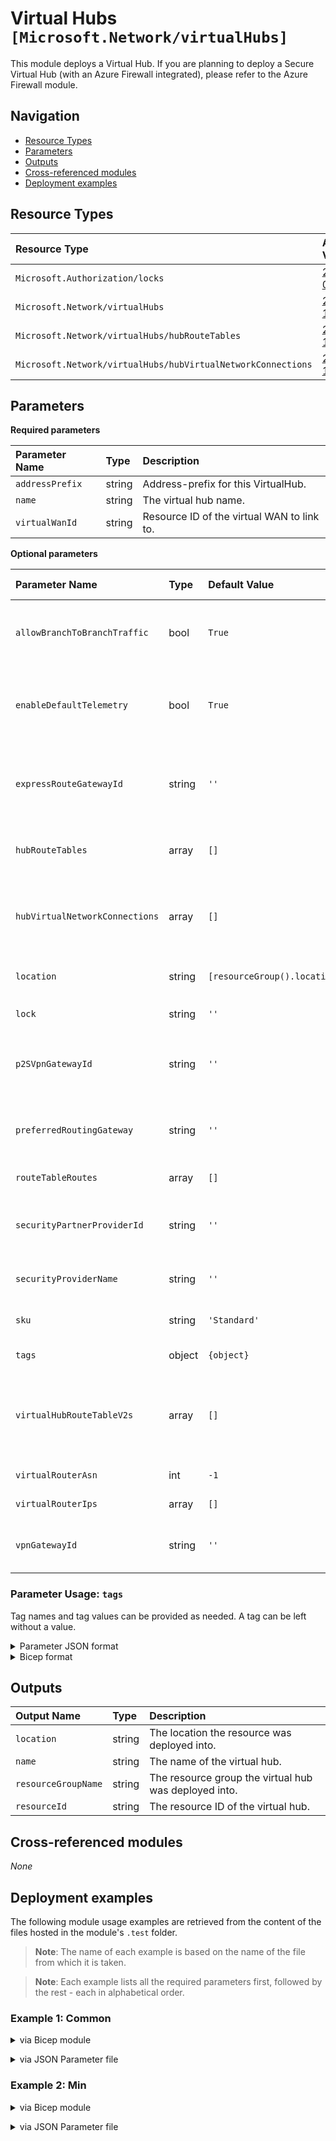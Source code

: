 # Virtual Hubs `[Microsoft.Network/virtualHubs]`

This module deploys a Virtual Hub.
If you are planning to deploy a Secure Virtual Hub (with an Azure Firewall integrated), please refer to the Azure Firewall module.

## Navigation

- [Resource Types](#Resource-Types)
- [Parameters](#Parameters)
- [Outputs](#Outputs)
- [Cross-referenced modules](#Cross-referenced-modules)
- [Deployment examples](#Deployment-examples)

## Resource Types

| Resource Type | API Version |
| :-- | :-- |
| `Microsoft.Authorization/locks` | [2020-05-01](https://learn.microsoft.com/en-us/azure/templates/Microsoft.Authorization/2020-05-01/locks) |
| `Microsoft.Network/virtualHubs` | [2022-11-01](https://learn.microsoft.com/en-us/azure/templates/Microsoft.Network/2022-11-01/virtualHubs) |
| `Microsoft.Network/virtualHubs/hubRouteTables` | [2022-11-01](https://learn.microsoft.com/en-us/azure/templates/Microsoft.Network/2022-11-01/virtualHubs/hubRouteTables) |
| `Microsoft.Network/virtualHubs/hubVirtualNetworkConnections` | [2022-11-01](https://learn.microsoft.com/en-us/azure/templates/Microsoft.Network/2022-11-01/virtualHubs/hubVirtualNetworkConnections) |

## Parameters

**Required parameters**

| Parameter Name | Type | Description |
| :-- | :-- | :-- |
| `addressPrefix` | string | Address-prefix for this VirtualHub. |
| `name` | string | The virtual hub name. |
| `virtualWanId` | string | Resource ID of the virtual WAN to link to. |

**Optional parameters**

| Parameter Name | Type | Default Value | Allowed Values | Description |
| :-- | :-- | :-- | :-- | :-- |
| `allowBranchToBranchTraffic` | bool | `True` |  | Flag to control transit for VirtualRouter hub. |
| `enableDefaultTelemetry` | bool | `True` |  | Enable telemetry via a Globally Unique Identifier (GUID). |
| `expressRouteGatewayId` | string | `''` |  | Resource ID of the Express Route Gateway to link to. |
| `hubRouteTables` | array | `[]` |  | Route tables to create for the virtual hub. |
| `hubVirtualNetworkConnections` | array | `[]` |  | Virtual network connections to create for the virtual hub. |
| `location` | string | `[resourceGroup().location]` |  | Location for all resources. |
| `lock` | string | `''` | `['', CanNotDelete, ReadOnly]` | Specify the type of lock. |
| `p2SVpnGatewayId` | string | `''` |  | Resource ID of the Point-to-Site VPN Gateway to link to. |
| `preferredRoutingGateway` | string | `''` | `['', ExpressRoute, None, VpnGateway]` | The preferred routing gateway types. |
| `routeTableRoutes` | array | `[]` |  | VirtualHub route tables. |
| `securityPartnerProviderId` | string | `''` |  | ID of the Security Partner Provider to link to. |
| `securityProviderName` | string | `''` |  | The Security Provider name. |
| `sku` | string | `'Standard'` | `[Basic, Standard]` | The sku of this VirtualHub. |
| `tags` | object | `{object}` |  | Tags of the resource. |
| `virtualHubRouteTableV2s` | array | `[]` |  | List of all virtual hub route table v2s associated with this VirtualHub. |
| `virtualRouterAsn` | int | `-1` |  | VirtualRouter ASN. |
| `virtualRouterIps` | array | `[]` |  | VirtualRouter IPs. |
| `vpnGatewayId` | string | `''` |  | Resource ID of the VPN Gateway to link to. |


### Parameter Usage: `tags`

Tag names and tag values can be provided as needed. A tag can be left without a value.

<details>

<summary>Parameter JSON format</summary>

```json
"tags": {
    "value": {
        "Environment": "Non-Prod",
        "Contact": "test.user@testcompany.com",
        "PurchaseOrder": "1234",
        "CostCenter": "7890",
        "ServiceName": "DeploymentValidation",
        "Role": "DeploymentValidation"
    }
}
```

</details>

<details>

<summary>Bicep format</summary>

```bicep
tags: {
    Environment: 'Non-Prod'
    Contact: 'test.user@testcompany.com'
    PurchaseOrder: '1234'
    CostCenter: '7890'
    ServiceName: 'DeploymentValidation'
    Role: 'DeploymentValidation'
}
```

</details>
<p>

## Outputs

| Output Name | Type | Description |
| :-- | :-- | :-- |
| `location` | string | The location the resource was deployed into. |
| `name` | string | The name of the virtual hub. |
| `resourceGroupName` | string | The resource group the virtual hub was deployed into. |
| `resourceId` | string | The resource ID of the virtual hub. |

## Cross-referenced modules

_None_

## Deployment examples

The following module usage examples are retrieved from the content of the files hosted in the module's `.test` folder.
   >**Note**: The name of each example is based on the name of the file from which it is taken.

   >**Note**: Each example lists all the required parameters first, followed by the rest - each in alphabetical order.

<h3>Example 1: Common</h3>

<details>

<summary>via Bicep module</summary>

```bicep
module virtualHub './network/virtual-hub/main.bicep' = {
  name: '${uniqueString(deployment().name, location)}-test-nvhcom'
  params: {
    // Required parameters
    addressPrefix: '10.1.0.0/16'
    name: 'nvhcom'
    virtualWanId: '<virtualWanId>'
    // Non-required parameters
    enableDefaultTelemetry: '<enableDefaultTelemetry>'
    hubRouteTables: [
      {
        name: 'routeTable1'
      }
    ]
    hubVirtualNetworkConnections: [
      {
        name: 'connection1'
        remoteVirtualNetworkId: '<remoteVirtualNetworkId>'
        routingConfiguration: {
          associatedRouteTable: {
            id: '<id>'
          }
          propagatedRouteTables: {
            ids: [
              {
                id: '<id>'
              }
            ]
            labels: [
              'none'
            ]
          }
        }
      }
    ]
    lock: 'CanNotDelete'
    tags: {
      Environment: 'Non-Prod'
      'hidden-title': 'This is visible in the resource name'
      Role: 'DeploymentValidation'
    }
  }
}
```

</details>
<p>

<details>

<summary>via JSON Parameter file</summary>

```json
{
  "$schema": "https://schema.management.azure.com/schemas/2019-04-01/deploymentParameters.json#",
  "contentVersion": "1.0.0.0",
  "parameters": {
    // Required parameters
    "addressPrefix": {
      "value": "10.1.0.0/16"
    },
    "name": {
      "value": "nvhcom"
    },
    "virtualWanId": {
      "value": "<virtualWanId>"
    },
    // Non-required parameters
    "enableDefaultTelemetry": {
      "value": "<enableDefaultTelemetry>"
    },
    "hubRouteTables": {
      "value": [
        {
          "name": "routeTable1"
        }
      ]
    },
    "hubVirtualNetworkConnections": {
      "value": [
        {
          "name": "connection1",
          "remoteVirtualNetworkId": "<remoteVirtualNetworkId>",
          "routingConfiguration": {
            "associatedRouteTable": {
              "id": "<id>"
            },
            "propagatedRouteTables": {
              "ids": [
                {
                  "id": "<id>"
                }
              ],
              "labels": [
                "none"
              ]
            }
          }
        }
      ]
    },
    "lock": {
      "value": "CanNotDelete"
    },
    "tags": {
      "value": {
        "Environment": "Non-Prod",
        "hidden-title": "This is visible in the resource name",
        "Role": "DeploymentValidation"
      }
    }
  }
}
```

</details>
<p>

<h3>Example 2: Min</h3>

<details>

<summary>via Bicep module</summary>

```bicep
module virtualHub './network/virtual-hub/main.bicep' = {
  name: '${uniqueString(deployment().name, location)}-test-nvhmin'
  params: {
    // Required parameters
    addressPrefix: '10.0.0.0/16'
    name: 'nvhmin'
    virtualWanId: '<virtualWanId>'
    // Non-required parameters
    enableDefaultTelemetry: '<enableDefaultTelemetry>'
  }
}
```

</details>
<p>

<details>

<summary>via JSON Parameter file</summary>

```json
{
  "$schema": "https://schema.management.azure.com/schemas/2019-04-01/deploymentParameters.json#",
  "contentVersion": "1.0.0.0",
  "parameters": {
    // Required parameters
    "addressPrefix": {
      "value": "10.0.0.0/16"
    },
    "name": {
      "value": "nvhmin"
    },
    "virtualWanId": {
      "value": "<virtualWanId>"
    },
    // Non-required parameters
    "enableDefaultTelemetry": {
      "value": "<enableDefaultTelemetry>"
    }
  }
}
```

</details>
<p>
